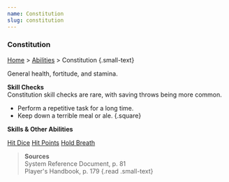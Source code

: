 ```yaml
---
name: Constitution
slug: constitution
---
```

### Constitution
[Home](dm-operations-center) > [Abilities](abilities) > Constitution {.small-text}

General health, fortitude, and stamina.

**Skill Checks**<br/>
Constitution skill checks are rare, with saving throws being more common. 
- Perform a repetitive task for a long time.
- Keep down a terrible meal or ale.
{.square}

**Skills & Other Abilities**
<div class="menu-container">
    <a href="hit-dice">Hit Dice</a>
    <a href="hit-points">Hit Points</a>
    <a href="suffocating">Hold Breath</a>
</div>


> **Sources** <br/>
> System Reference Document, p. 81<br/>
> Player's Handbook, p. 179
{.read .small-text}

